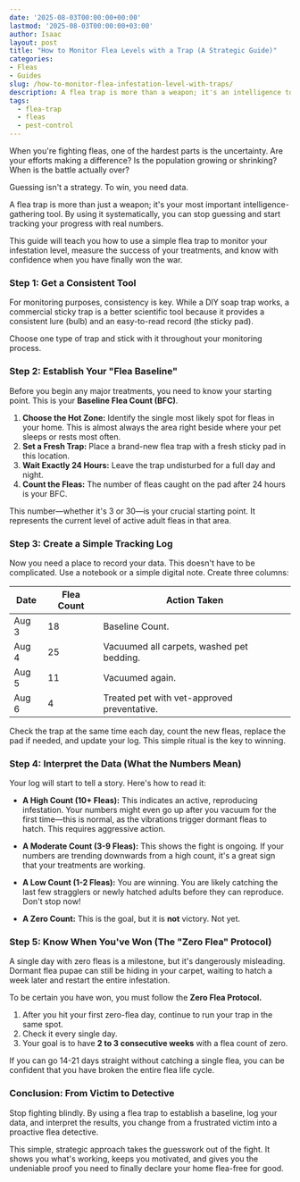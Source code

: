 ```yaml
---
date: '2025-08-03T00:00:00+00:00'
lastmod: '2025-08-03T00:00:00+03:00'
author: Isaac
layout: post
title: "How to Monitor Flea Levels with a Trap (A Strategic Guide)"
categories:
- Fleas
- Guides
slug: /how-to-monitor-flea-infestation-level-with-traps/
description: A flea trap is more than a weapon; it's an intelligence tool. This guide teaches you how to use traps to monitor your flea infestation level and know if your treatments are working.
tags: 
  - flea-trap
  - fleas
  - pest-control
---
```


When you're fighting fleas, one of the hardest parts is the uncertainty. Are your efforts making a difference? Is the population growing or shrinking? When is the battle actually over?

Guessing isn't a strategy. To win, you need data.

A flea trap is more than just a weapon; it's your most important intelligence-gathering tool. By using it systematically, you can stop guessing and start tracking your progress with real numbers.

This guide will teach you how to use a simple flea trap to monitor your infestation level, measure the success of your treatments, and know with confidence when you have finally won the war.

### Step 1: Get a Consistent Tool

For monitoring purposes, consistency is key. While a DIY soap trap works, a commercial sticky trap is a better scientific tool because it provides a consistent lure (bulb) and an easy-to-read record (the sticky pad).

Choose one type of trap and stick with it throughout your monitoring process.

### Step 2: Establish Your "Flea Baseline"

Before you begin any major treatments, you need to know your starting point. This is your **Baseline Flea Count (BFC)**.

1.  **Choose the Hot Zone:** Identify the single most likely spot for fleas in your home. This is almost always the area right beside where your pet sleeps or rests most often.
2.  **Set a Fresh Trap:** Place a brand-new flea trap with a fresh sticky pad in this location.
3.  **Wait Exactly 24 Hours:** Leave the trap undisturbed for a full day and night.
4.  **Count the Fleas:** The number of fleas caught on the pad after 24 hours is your BFC.

This number—whether it's 3 or 30—is your crucial starting point. It represents the current level of active adult fleas in that area.

### Step 3: Create a Simple Tracking Log

Now you need a place to record your data. This doesn't have to be complicated. Use a notebook or a simple digital note. Create three columns:

| Date       | Flea Count | Action Taken                               |
|------------|------------|--------------------------------------------|
| Aug 3      | 18         | Baseline Count.                            |
| Aug 4      | 25         | Vacuumed all carpets, washed pet bedding.  |
| Aug 5      | 11         | Vacuumed again.                            |
| Aug 6      | 4          | Treated pet with vet-approved preventative.|

Check the trap at the same time each day, count the new fleas, replace the pad if needed, and update your log. This simple ritual is the key to winning.

### Step 4: Interpret the Data (What the Numbers Mean)

Your log will start to tell a story. Here's how to read it:

*   **A High Count (10+ Fleas):** This indicates an active, reproducing infestation. Your numbers might even go up after you vacuum for the first time—this is normal, as the vibrations trigger dormant fleas to hatch. This requires aggressive action.

*   **A Moderate Count (3-9 Fleas):** This shows the fight is ongoing. If your numbers are trending downwards from a high count, it's a great sign that your treatments are working.

*   **A Low Count (1-2 Fleas):** You are winning. You are likely catching the last few stragglers or newly hatched adults before they can reproduce. Don't stop now!

*   **A Zero Count:** This is the goal, but it is **not** victory. Not yet.

### Step 5: Know When You've Won (The "Zero Flea" Protocol)

A single day with zero fleas is a milestone, but it's dangerously misleading. Dormant flea pupae can still be hiding in your carpet, waiting to hatch a week later and restart the entire infestation.

To be certain you have won, you must follow the **Zero Flea Protocol.**

1.  After you hit your first zero-flea day, continue to run your trap in the same spot.
2.  Check it every single day.
3.  Your goal is to have **2 to 3 consecutive weeks** with a flea count of zero.

If you can go 14-21 days straight without catching a single flea, you can be confident that you have broken the entire flea life cycle.

### Conclusion: From Victim to Detective

Stop fighting blindly. By using a flea trap to establish a baseline, log your data, and interpret the results, you change from a frustrated victim into a proactive flea detective.

This simple, strategic approach takes the guesswork out of the fight. It shows you what's working, keeps you motivated, and gives you the undeniable proof you need to finally declare your home flea-free for good.